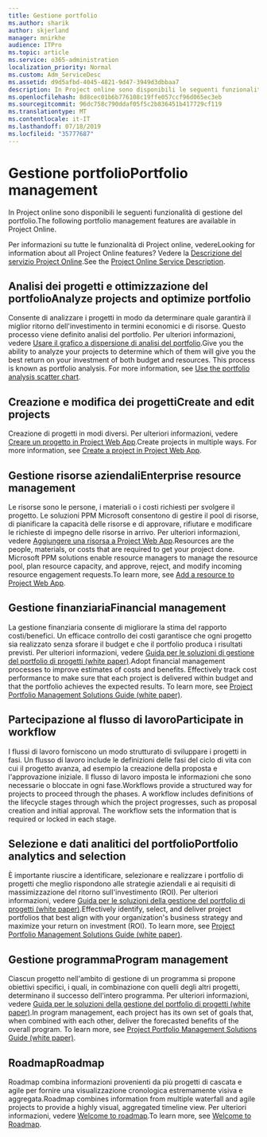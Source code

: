 ```yaml
---
title: Gestione portfolio
ms.author: sharik
author: skjerland
manager: mnirkhe
audience: ITPro
ms.topic: article
ms.service: o365-administration
localization_priority: Normal
ms.custom: Adm_ServiceDesc
ms.assetid: d9d5afbd-4045-4821-9d47-3949d3dbbaa7
description: In Project online sono disponibili le seguenti funzionalità di gestione del portfolio.
ms.openlocfilehash: 8d8cec01b6b776108c19ffe057ccf96d065ec3eb
ms.sourcegitcommit: 96dc758c790ddaf05f5c2b836451b417729cf119
ms.translationtype: MT
ms.contentlocale: it-IT
ms.lasthandoff: 07/18/2019
ms.locfileid: "35777687"
---
```

# <a name="portfolio-management"></a><span data-ttu-id="270f2-103">Gestione portfolio</span><span class="sxs-lookup"><span data-stu-id="270f2-103">Portfolio management</span></span>

<span data-ttu-id="270f2-104">In Project online sono disponibili le seguenti funzionalità di gestione del portfolio.</span><span class="sxs-lookup"><span data-stu-id="270f2-104">The following portfolio management features are available in Project Online.</span></span>
  
<span data-ttu-id="270f2-105">Per informazioni su tutte le funzionalità di Project online, vedere</span><span class="sxs-lookup"><span data-stu-id="270f2-105">Looking for information about all Project Online features?</span></span> <span data-ttu-id="270f2-106">Vedere la [Descrizione del servizio Project Online](project-online-service-description.md).</span><span class="sxs-lookup"><span data-stu-id="270f2-106">See the [Project Online Service Description](project-online-service-description.md).</span></span>
  
## <a name="analyze-projects-and-optimize-portfolio"></a><span data-ttu-id="270f2-107">Analisi dei progetti e ottimizzazione del portfolio</span><span class="sxs-lookup"><span data-stu-id="270f2-107">Analyze projects and optimize portfolio</span></span>
<span data-ttu-id="270f2-108"><a name="bkmk_AnalyzeProjects"> </a></span><span class="sxs-lookup"><span data-stu-id="270f2-108"></span></span>

<span data-ttu-id="270f2-p102">Consente di analizzare i progetti in modo da determinare quale garantirà il miglior ritorno dell'investimento in termini economici e di risorse. Questo processo viene definito analisi del portfolio. Per ulteriori informazioni, vedere [Usare il grafico a dispersione di analisi del portfolio](http://go.microsoft.com/fwlink/?LinkID=823665&amp;clcid=0x409).</span><span class="sxs-lookup"><span data-stu-id="270f2-p102">Give you the ability to analyze your projects to determine which of them will give you the best return on your investment of both budget and resources. This process is known as portfolio analysis. For more information, see [Use the portfolio analysis scatter chart](http://go.microsoft.com/fwlink/?LinkID=823665&amp;clcid=0x409).</span></span>
  
## <a name="create-and-edit-projects"></a><span data-ttu-id="270f2-112">Creazione e modifica dei progetti</span><span class="sxs-lookup"><span data-stu-id="270f2-112">Create and edit projects</span></span>
<span data-ttu-id="270f2-113"><a name="bkmk_CreateAndEditProjects"> </a></span><span class="sxs-lookup"><span data-stu-id="270f2-113"></span></span>

<span data-ttu-id="270f2-p103">Creazione di progetti in modi diversi. Per ulteriori informazioni, vedere [Creare un progetto in Project Web App](http://go.microsoft.com/fwlink/?LinkID=746895&amp;clcid=0x409).</span><span class="sxs-lookup"><span data-stu-id="270f2-p103">Create projects in multiple ways. For more information, see [Create a project in Project Web App](http://go.microsoft.com/fwlink/?LinkID=746895&amp;clcid=0x409).</span></span>
  
## <a name="enterprise-resource-management"></a><span data-ttu-id="270f2-116">Gestione risorse aziendali</span><span class="sxs-lookup"><span data-stu-id="270f2-116">Enterprise resource management</span></span>
<span data-ttu-id="270f2-117"><a name="bkmk_ResourceManagement"> </a></span><span class="sxs-lookup"><span data-stu-id="270f2-117"></span></span>

<span data-ttu-id="270f2-p104">Le risorse sono le persone, i materiali o i costi richiesti per svolgere il progetto. Le soluzioni PPM Microsoft consentono di gestire il pool di risorse, di pianificare la capacità delle risorse e di approvare, rifiutare e modificare le richieste di impegno delle risorse in arrivo. Per ulteriori informazioni, vedere [Aggiungere una risorsa a Project Web App](https://go.microsoft.com/fwlink/p/?LinkId=271320).</span><span class="sxs-lookup"><span data-stu-id="270f2-p104">Resources are the people, materials, or costs that are required to get your project done. Microsoft PPM solutions enable resource managers to manage the resource pool, plan resource capacity, and approve, reject, and modify incoming resource engagement requests.To learn more, see [Add a resource to Project Web App](https://go.microsoft.com/fwlink/p/?LinkId=271320).</span></span>
  
## <a name="financial-management"></a><span data-ttu-id="270f2-120">Gestione finanziaria</span><span class="sxs-lookup"><span data-stu-id="270f2-120">Financial management</span></span>
<span data-ttu-id="270f2-121"><a name="bkmk_FinancialManagement"> </a></span><span class="sxs-lookup"><span data-stu-id="270f2-121"></span></span>

<span data-ttu-id="270f2-p105">La gestione finanziaria consente di migliorare la stima del rapporto costi/benefici. Un efficace controllo dei costi garantisce che ogni progetto sia realizzato senza sforare il budget e che il portfolio produca i risultati previsti. Per ulteriori informazioni, vedere [Guida per le soluzioni di gestione del portfolio di progetti (white paper)](https://go.microsoft.com/fwlink/p/?LinkId=402633).</span><span class="sxs-lookup"><span data-stu-id="270f2-p105">Adopt financial management processes to improve estimates of costs and benefits. Effectively track cost performance to make sure that each project is delivered within budget and that the portfolio achieves the expected results. To learn more, see [Project Portfolio Management Solutions Guide (white paper)](https://go.microsoft.com/fwlink/p/?LinkId=402633).</span></span>
  
## <a name="participate-in-workflow"></a><span data-ttu-id="270f2-125">Partecipazione al flusso di lavoro</span><span class="sxs-lookup"><span data-stu-id="270f2-125">Participate in workflow</span></span>
<span data-ttu-id="270f2-126"><a name="bkmk_ParticipateInWorkflow"> </a></span><span class="sxs-lookup"><span data-stu-id="270f2-126"></span></span>

<span data-ttu-id="270f2-p106">I flussi di lavoro forniscono un modo strutturato di sviluppare i progetti in fasi. Un flusso di lavoro include le definizioni delle fasi del ciclo di vita con cui il progetto avanza, ad esempio la creazione della proposta e l'approvazione iniziale. Il flusso di lavoro imposta le informazioni che sono necessarie o bloccate in ogni fase.</span><span class="sxs-lookup"><span data-stu-id="270f2-p106">Workflows provide a structured way for projects to proceed through the phases. A workflow includes definitions of the lifecycle stages through which the project progresses, such as proposal creation and initial approval. The workflow sets the information that is required or locked in each stage.</span></span>
  
## <a name="portfolio-analytics-and-selection"></a><span data-ttu-id="270f2-130">Selezione e dati analitici del portfolio</span><span class="sxs-lookup"><span data-stu-id="270f2-130">Portfolio analytics and selection</span></span>
<span data-ttu-id="270f2-131"><a name="bkmk_PortfolioAnalyticsandSelection"> </a></span><span class="sxs-lookup"><span data-stu-id="270f2-131"></span></span>

<span data-ttu-id="270f2-p107">È importante riuscire a identificare, selezionare e realizzare i portfolio di progetti che meglio rispondono alle strategie aziendali e ai requisiti di massimizzazione del ritorno sull'investimento (ROI). Per ulteriori informazioni, vedere [Guida per le soluzioni della gestione del portfolio di progetti (white paper)](https://go.microsoft.com/fwlink/p/?LinkId=402633).</span><span class="sxs-lookup"><span data-stu-id="270f2-p107">Effectively identify, select, and deliver project portfolios that best align with your organization's business strategy and maximize your return on investment (ROI). To learn more, see [Project Portfolio Management Solutions Guide (white paper)](https://go.microsoft.com/fwlink/p/?LinkId=402633).</span></span>
  
## <a name="program-management"></a><span data-ttu-id="270f2-134">Gestione programma</span><span class="sxs-lookup"><span data-stu-id="270f2-134">Program management</span></span>
<span data-ttu-id="270f2-135"><a name="bkmk_ProgramManagement"> </a></span><span class="sxs-lookup"><span data-stu-id="270f2-135"></span></span>

<span data-ttu-id="270f2-p108">Ciascun progetto nell'ambito di gestione di un programma si propone obiettivi specifici, i quali, in combinazione con quelli degli altri progetti, determinano il successo dell'intero programma. Per ulteriori informazioni, vedere [Guida per le soluzioni della gestione del portfolio di progetti (white paper)](https://go.microsoft.com/fwlink/p/?LinkId=402633).</span><span class="sxs-lookup"><span data-stu-id="270f2-p108">In program management, each project has its own set of goals that, when combined with each other, deliver the forecasted benefits of the overall program. To learn more, see [Project Portfolio Management Solutions Guide (white paper)](https://go.microsoft.com/fwlink/p/?LinkId=402633).</span></span>
  
## <a name="roadmap"></a><span data-ttu-id="270f2-138">Roadmap</span><span class="sxs-lookup"><span data-stu-id="270f2-138">Roadmap</span></span>
<span data-ttu-id="270f2-139">Roadmap combina informazioni provenienti da più progetti di cascata e agile per fornire una visualizzazione cronologica estremamente visiva e aggregata.</span><span class="sxs-lookup"><span data-stu-id="270f2-139">Roadmap combines information from multiple waterfall and agile projects to provide a highly visual, aggregated timeline view.</span></span> <span data-ttu-id="270f2-140">Per ulteriori informazioni, vedere [Welcome to roadmap](https://support.office.com/article/video-welcome-to-roadmap-57764149-51b8-468f-a50d-9ea6a4fd835a).</span><span class="sxs-lookup"><span data-stu-id="270f2-140">To learn more, see [Welcome to Roadmap](https://support.office.com/article/video-welcome-to-roadmap-57764149-51b8-468f-a50d-9ea6a4fd835a).</span></span>

